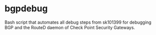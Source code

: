 # bgpdebug
Bash script that automates all debug steps from sk101399 for debugging BGP and the RouteD daemon of Check Point Security Gateways.
